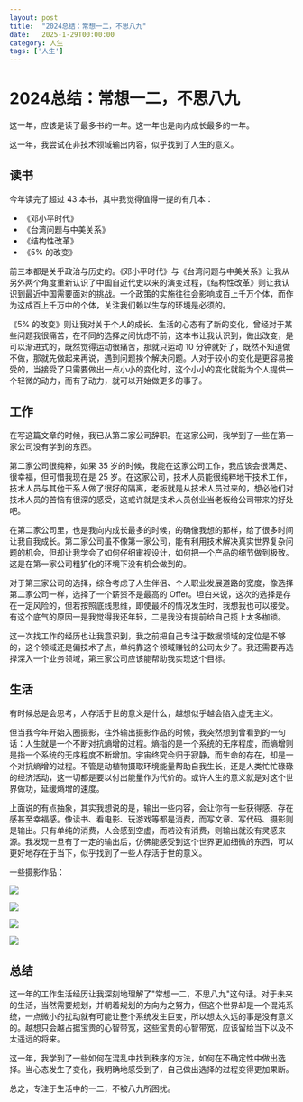```yaml
---
layout: post
title:  "2024总结：常想一二，不思八九"
date:   2025-1-29T00:00:00
category: 人生
tags: ['人生']
---
```


# 2024总结：常想一二，不思八九

这一年，应该是读了最多书的一年。这一年也是向内成长最多的一年。

这一年，我尝试在非技术领域输出内容，似乎找到了人生的意义。

## 读书

今年读完了超过 43 本书，其中我觉得值得一提的有几本：

- 《邓小平时代》
- 《台湾问题与中美关系》
- 《结构性改革》
- 《5% 的改变》

前三本都是关乎政治与历史的。《邓小平时代》与《台湾问题与中美关系》让我从另外两个角度重新认识了中国自近代史以来的演变过程，《结构性改革》则让我认识到最近中国需要面对的挑战。一个政策的实施往往会影响成百上千万个体，而作为这成百上千万中的个体，关注我们赖以生存的环境是必须的。

《5% 的改变》则让我对关于个人的成长、生活的心态有了新的变化，曾经对于某些问题我很痛苦，在不同的选择之间忧虑不前，这本书让我认识到，做出改变，是可以渐进式的，既然觉得运动很痛苦，那就只运动 10 分钟就好了，既然不知道做不做，那就先做起来再说，遇到问题挨个解决问题。人对于较小的变化是更容易接受的，当接受了只需要做出一点小小的变化时，这个小小的变化就能为个人提供一个轻微的动力，而有了动力，就可以开始做更多的事了。

## 工作

在写这篇文章的时候，我已从第二家公司辞职。在这家公司，我学到了一些在第一家公司没有学到的东西。

第二家公司很纯粹，如果 35 岁的时候，我能在这家公司工作，我应该会很满足、很幸福，但可惜我现在是 25 岁。在这家公司，技术人员能很纯粹地干技术工作，技术人员与其他干系人做了很好的隔离，老板就是从技术人员过来的，想必他们对技术人员的苦恼有很深的感受，这或许就是技术人员创业当老板给公司带来的好处吧。

在第二家公司里，也是我向内成长最多的时候，的确像我想的那样，给了很多时间让我自我成长。第二家公司虽不像第一家公司，能有利用技术解决真实世界复杂问题的机会，但却让我学会了如何仔细审视设计，如何把一个产品的细节做到极致。这是在第一家公司粗犷化的环境下没有机会做到的。

对于第三家公司的选择，综合考虑了人生伴侣、个人职业发展道路的宽度，像选择第二家公司一样，选择了一个薪资不是最高的 Offer。坦白来说，这次的选择是存在一定风险的，但若按照底线思维，即使最坏的情况发生时，我想我也可以接受。有这个底气的原因一是我觉得我还年轻，二是我没有提前给自己揽上太多枷锁。

这一次找工作的经历也让我意识到，我之前把自己专注于数据领域的定位是不够的，这个领域还是偏技术了点，单纯靠这个领域赚钱的公司太少了。我还需要再选择深入一个业务领域，第三家公司应该能帮助我实现这个目标。

## 生活

有时候总是会思考，人存活于世的意义是什么，越想似乎越会陷入虚无主义。

但当我今年开始入圈摄影，往外输出摄影作品的时候，我突然想到曾看到的一句话：人生就是一个不断对抗熵增的过程。熵指的是一个系统的无序程度，而熵增则是指一个系统的无序程度不断增加。宇宙终究会归于寂静，而生命的存在，却是一个对抗熵增的过程。不管是动植物摄取环境能量帮助自我生长，还是人类忙忙碌碌的经济活动，这一切都是要以付出能量作为代价的。或许人生的意义就是对这个世界做功，延缓熵增的速度。

上面说的有点抽象，其实我想说的是，输出一些内容，会让你有一些获得感、存在感甚至幸福感。像读书、看电影、玩游戏等都是消费，而写文章、写代码、摄影则是输出。只有单纯的消费，人会感到空虚，而若没有消费，则输出就没有灵感来源。我发现一旦有了一定的输出后，仿佛能感受到这个世界更加细微的东西，可以更好地存在于当下，似乎找到了一些人存活于世的意义。

一些摄影作品：

![](/assets/厦门杏林大桥.jpg)

![](/assets/杏林阁.jpg)

![](/assets/DJI_20241228155604_0489_D.jpg)

![](/assets/DJI_20241201154727_0350_D.jpg)

## 总结

这一年的工作生活经历让我深刻地理解了"常想一二，不思八九"这句话。对于未来的生活，当然需要规划，并朝着规划的方向为之努力，但这个世界却是一个混沌系统，一点微小的扰动就有可能让整个系统发生巨变，所以想太久远的事是没有意义的。越想只会越占据宝贵的心智带宽，这些宝贵的心智带宽，应该留给当下以及不太遥远的将来。

这一年，我学到了一些如何在混乱中找到秩序的方法，如何在不确定性中做出选择。当心态发生了变化，我明确地感受到了，自己做出选择的过程变得更加果断。

总之，专注于生活中的一二，不被八九所困扰。
